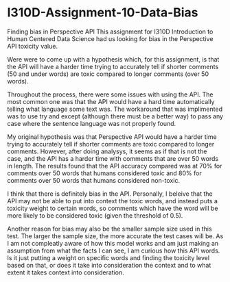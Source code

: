 # I310D-Assignment-10-Data-Bias
Finding bias in Perspective API
This assignment for I310D Introduction to Human Centered Data Science had us looking for bias in the Perspective API toxicity value.

Were were to come up with a hypothesis which, for this assignment, is that the API will have a harder time trying to accurately tell if shorter comments (50 and under words) are toxic compared to longer comments (over 50 words).

Throughout the process, there were some issues with using the API. The most common one was that the API would have a hard time automatically telling what language some text was. The workaround that was implimented was to use try and except (although there must be a better way) to pass any case where the sentence language was not properly found.

My original hypothesis was that Perspective API would have a harder time trying to accurately tell if shorter comments are toxic compared to longer comments. However, after doing analysys, it seems as if that is not the case, and the API has a harder time with comments that are over 50 words in length. The results found that the API accuracy compared was at 70% for comments over 50 words that humans considered toxic and 80% for comments over 50 words that humans considered non-toxic.

I think that there is definitely bias in the API. Personally, I beleive that the API may not be able to put into context the toxic words, and instead puts a toxicity weight to certain words, so comments which have the word will be more likely to be considered toxic (given the threshold of 0.5).

Another reason for bias may also be the smaller sample size used in this test. The larger the sample size, the more accurate the test cases will be.
As I am not compleatly aware of how this model works and am just making an assumption from what the facts I can see, I am curious how this API words. Is it just putting a weight on specific words and finding the toxicity level based on that, or does it take into consideration the context and to what extent it takes context into consideration.
